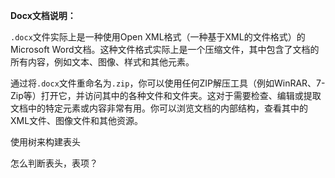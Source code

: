 **Docx文档说明：**

`.docx`文件实际上是一种使用Open XML格式（一种基于XML的文件格式）的Microsoft Word文档。这种文件格式实际上是一个压缩文件，其中包含了文档的所有内容，例如文本、图像、样式和其他元素。

通过将`.docx`文件重命名为`.zip`，你可以使用任何ZIP解压工具（例如WinRAR、7-Zip等）打开它，并访问其中的各种文件和文件夹。这对于需要检查、编辑或提取文档中的特定元素或内容非常有用。你可以浏览文档的内部结构，查看其中的XML文件、图像文件和其他资源。





使用树来构建表头

怎么判断表头，表项？